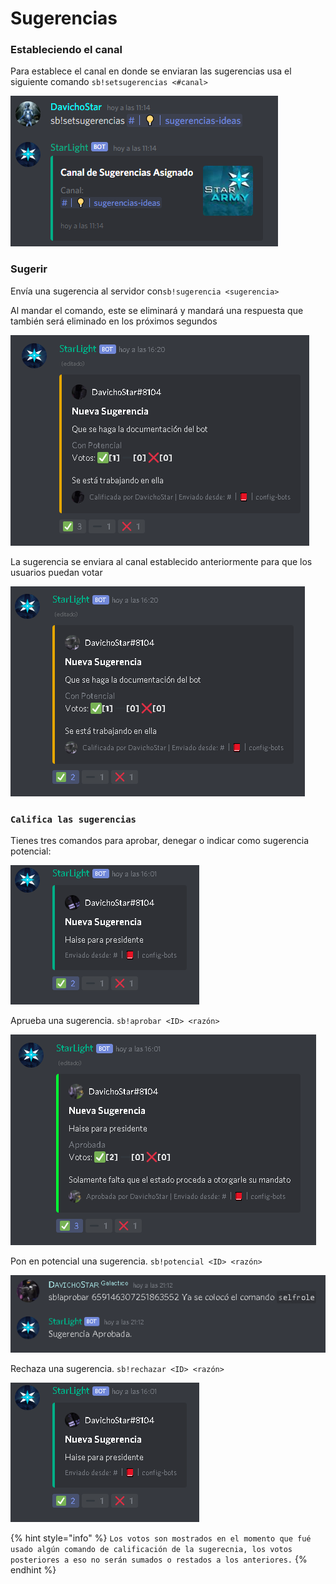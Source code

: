 # Sugerencias

### Estableciendo el canal 

Para establece el canal en donde se enviaran las sugerencias usa el siguiente comando `sb!setsugerencias <#canal>` 

![Respuesta al usar el comando](../.gitbook/assets/screenshot_20200410111426.png)

### Sugerir

 Envía una sugerencia al servidor con`sb!sugerencia <sugerencia>` 

Al mandar el comando, este se eliminará y mandará una respuesta que también será eliminado en los próximos segundos

![Respuesta al sugerir](../.gitbook/assets/image%20%285%29.png)

La sugerencia se enviara al canal establecido anteriormente para que los usuarios puedan votar

![Los votos no cuenta la reacci&#xF3;n del propio bot](../.gitbook/assets/image%20%282%29.png)

### `Califica las sugerencias`

Tienes tres comandos para aprobar, denegar o indicar como sugerencia potencial:

![Aqu&#xED; tenemos un ejemplo aprobando una sugerencia.](../.gitbook/assets/image%20%281%29.png)

  
Aprueba una sugerencia.  `sb!aprobar <ID> <razón>` 

![Sugerencia aprobada](../.gitbook/assets/image.png)

Pon en potencial una sugerencia. `sb!potencial <ID> <razón>`

![Sugerencia en potencial](../.gitbook/assets/image%20%288%29.png)

Rechaza una sugerencia. `sb!rechazar <ID> <razón>`

![](../.gitbook/assets/image%20%284%29.png)

{% hint style="info" %}
`Los votos son mostrados en el momento que fué usado algún comando de calificación de la sugerecnia, los votos posteriores a eso no serán sumados o restados a los anteriores.`
{% endhint %}

